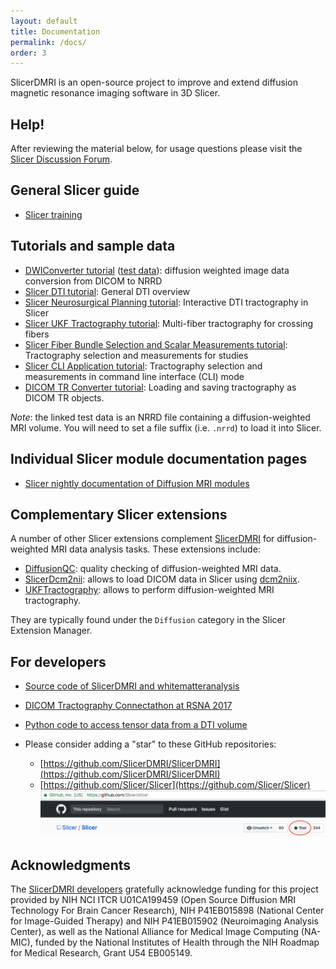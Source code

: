 ```yaml
---
layout: default
title: Documentation
permalink: /docs/
order: 3
---
```


SlicerDMRI is an open-source project to improve and extend diffusion magnetic resonance imaging software in 3D Slicer.

Help!
-----

After reviewing the material below, for usage questions please visit the [Slicer Discussion Forum](https://discourse.slicer.org).

General Slicer guide
---------------------
* [Slicer training](https://www.slicer.org/w/index.php/Documentation/Nightly/Training)

Tutorials and sample data
---------------------
* [DWIConverter tutorial](https://dmri.slicer.org/tutorials/dwi_converter) ([test data](https://github.com/Slicer/slicer.kitware.com-midas3-archive/releases/download/SHA256/717d68b4aee11b8ffba5dd5409ab87a658d9fbef3061a7dcd1088c0bf14a7473)): diffusion weighted image data conversion from DICOM to NRRD
* [Slicer DTI tutorial](https://dmri.slicer.org/tutorials/diffusion_mri_analysis): General DTI overview
* [Slicer Neurosurgical Planning tutorial](https://dmri.slicer.org/tutorials/neurosurgical_planning_dti): Interactive DTI tractography in Slicer
* [Slicer UKF Tractography tutorial](https://dmri.slicer.org/tutorials/ukf_tractography): Multi-fiber tractography for crossing fibers
* [Slicer Fiber Bundle Selection and Scalar Measurements tutorial](https://dmri.slicer.org/tutorials/tractography_measurement): Tractography selection and measurements for studies
* [Slicer CLI Application tutorial](https://dmri.slicer.org/tutorials/cli_measurements): Tractography selection and measurements in command line interface (CLI) mode
* [DICOM TR Converter tutorial](https://dmri.slicer.org/tutorials/dicom_tractography): Loading and saving tractography as DICOM TR objects.

*Note*: the linked test data is an NRRD file containing a diffusion-weighted MRI volume. You will need to set a file
suffix (i.e. `.nrrd`) to load it into Slicer.

Individual Slicer module documentation pages
---------------------
* [Slicer nightly documentation of Diffusion MRI modules](https://slicer.readthedocs.io/en/latest/user_guide/modules/index.html#diffusion)

Complementary Slicer extensions
-------------------------------
A number of other Slicer extensions complement [SlicerDMRI](https://github.com/SlicerDMRI/SlicerDMRI) for
diffusion-weighted MRI data analysis tasks. These extensions include:

- [DiffusionQC](https://github.com/pnlbwh/SlicerDiffusionQC): quality checking of diffusion-weighted MRI data.
- [SlicerDcm2nii](https://github.com/SlicerDMRI/SlicerDcm2nii): allows to load DICOM data in Slicer using [dcm2niix](https://github.com/rordenlab/dcm2niix).
- [UKFTractography](https://github.com/pnlbwh/ukftractography): allows to perform diffusion-weighted MRI tractography.

They are typically found under the `Diffusion` category in the Slicer Extension Manager.

For developers
---------------------
* [Source code of SlicerDMRI and whitematteranalysis](https://github.com/SlicerDMRI)
* [DICOM Tractography Connectathon at RSNA 2017](https://qiicr.gitbooks.io/dicom4qi/content/instructions/tractography-results-dicom-tr.html)
* [Python code to access tensor data from a DTI volume](https://slicer.readthedocs.io/en/latest/developer_guide/script_repository/volumes.html#access-values-in-a-dti-tensor-volume)

* Please consider adding a "star" to these GitHub repositories:
    * [https://github.com/SlicerDMRI/SlicerDMRI](https://github.com/SlicerDMRI/SlicerDMRI)
    * [https://github.com/Slicer/Slicer](https://github.com/Slicer/Slicer)
    ![While logged in to GitHub, please visit the two links above and select the "Star" button at the top right of the screen](../images/repo_star.png)

Acknowledgments
---------------

The [SlicerDMRI developers](https://github.com/orgs/SlicerDMRI/people)
gratefully acknowledge funding for this project provided by NIH NCI ITCR U01CA199459 (Open Source Diffusion MRI Technology For Brain Cancer Research), NIH P41EB015898 (National Center for Image-Guided Therapy) and NIH P41EB015902 (Neuroimaging Analysis Center), as well as the National Alliance for Medical Image Computing (NA-MIC), funded by the National Institutes of Health through the NIH Roadmap for Medical Research, Grant U54 EB005149.


